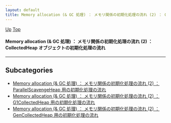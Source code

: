 ```yaml
---
layout: default
title: Memory allocation (& GC 処理) ： メモリ関係の初期化処理の流れ (2) ： CollectedHeap オブジェクトの初期化処理の流れ
---
```

[Up](no2114hIm.html) [Top](../index.html)

#### Memory allocation (& GC 処理) ： メモリ関係の初期化処理の流れ (2) ： CollectedHeap オブジェクトの初期化処理の流れ

--- 



## Subcategories
* [Memory allocation (& GC 処理) ： メモリ関係の初期化処理の流れ (2) ： ParallelScavengeHeap 用の初期化処理の流れ ](no2114uSs.html)
* [Memory allocation (& GC 処理) ： メモリ関係の初期化処理の流れ (2) ： G1CollectedHeap 用の初期化処理の流れ ](no2114tfN.html)
* [Memory allocation (& GC 処理) ： メモリ関係の初期化処理の流れ (2) ： GenCollectedHeap 用の初期化処理の流れ ](no2114gVH.html)



